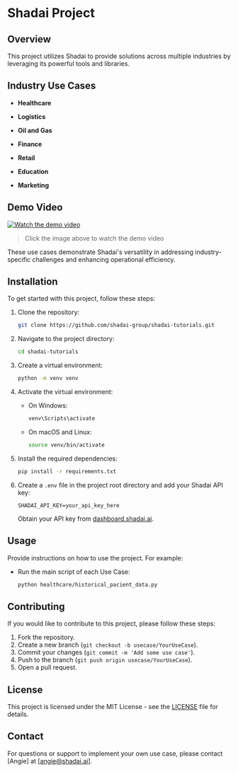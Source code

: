 # Shadai Project

## Overview

This project utilizes Shadai to provide solutions across multiple industries by leveraging its powerful tools and libraries.

## Industry Use Cases

- **Healthcare**

- **Logistics**

- **Oil and Gas**

- **Finance**

- **Retail**

- **Education**

- **Marketing**

## Demo Video

[![Watch the demo video](https://cdn.loom.com/sessions/thumbnails/2d8da268f92443fab56b587e0da6c018.gif)](https://www.loom.com/share/2d8da268f92443fab56b587e0da6c018?sid=9fa3f276-9b6f-4ddf-a334-338240129fb7)

> Click the image above to watch the demo video

These use cases demonstrate Shadai's versatility in addressing industry-specific challenges and enhancing operational efficiency.

## Installation

To get started with this project, follow these steps:

1. Clone the repository:

   ```bash
   git clone https://github.com/shadai-group/shadai-tutorials.git
   ```

2. Navigate to the project directory:

   ```bash
   cd shadai-tutorials
   ```

3. Create a virtual environment:

   ```bash
   python -m venv venv
   ```

4. Activate the virtual environment:

   - On Windows:
     ```bash
     venv\Scripts\activate
     ```
   - On macOS and Linux:
     ```bash
     source venv/bin/activate
     ```

5. Install the required dependencies:

   ```bash
   pip install -r requirements.txt
   ```

6. Create a `.env` file in the project root directory and add your Shadai API key:

   ```plaintext
   SHADAI_API_KEY=your_api_key_here
   ```

   Obtain your API key from [dashboard.shadai.ai](https://dashboard.shadai.ai).

## Usage

Provide instructions on how to use the project. For example:

- Run the main script of each Use Case:

  ```bash
  python healthcare/historical_pacient_data.py
  ```

## Contributing

If you would like to contribute to this project, please follow these steps:

1. Fork the repository.
2. Create a new branch (`git checkout -b usecase/YourUseCase`).
3. Commit your changes (`git commit -m 'Add some use case'`).
4. Push to the branch (`git push origin usecase/YourUseCase`).
5. Open a pull request.

## License

This project is licensed under the MIT License - see the [LICENSE](LICENSE) file for details.

## Contact

For questions or support to implement your own use case, please contact [Angie] at [angie@shadai.ai].
